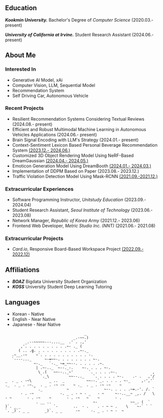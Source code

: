 ## Education
***Kookmin University.*** Bachelor's Degree of *Computer Science* (2020.03.- present)

***University of California at Irvine.*** Student Research Assistant (2024.06.- present) 

## About Me
### Interested In
- Generative AI Model, xAi
- Computer Vision, LLM, Sequential Model
- Recommendation System
- Self Driving Car, Autonomous Vehicle

### Recent Projects
- Resilient Recommendation Systems Considering Textual Reviews (2024.08.- present)
- Efficient and Robust Multimodal Machine Learning in Autonomous Vehicles Applications (2024.06.- present)
- Brain Signal Encoding with LLM's Strategy (2024.01.- present)
- Context-Sentiment Lexicon Based Personal Beverage Recommendation System [(2023.12.- 2024.06.)](https://github.com/D-LINK-alpha)
- Customized 3D Object Rendering Model Using NeRF-Based DreamGaussian [(2024.04.- 2024.05.)](https://github.com/kmuhan/22_MiniProject_3Dblahblah)
- Emoticon Generation Model Using DreamBooth [(2024.01.- 2024.03.)](https://github.com/kmuhan/22_MiniProject_EmoticonGenerator)
- Implementation of DDPM Based on Paper (2023.08.- 2023.12.)
- Traffic Violation Detection Model Using Mask-RCNN [(2021.09.-2021.12.)](https://github.com/kmuhan/kmuhan-2021tvaihackathon)

### Extracurricular Experiences
- Software Programming Instructor, _Unitstudy Education_ (2023.09.- 2024.04)
- Student Research Assistant, _Seoul Institute of Technology_ (2023.06.- 2023.08)
- Network Manager, _Republic of Korea Army_ (2021.12.- 2023.06)
- Frontend Web Developer, _Metric Studio Inc. (NNT)_ (2021.06.- 2021.08)
  
### Extracurricular Projects
- _Card.io_, Responsive Board-Based Workspace Project [(2022.09.- 2022.12)](https://github.com/cardotio)

## Affiliations
- ***BOAZ*** Bigdata University Student Organization
- ***KOSS*** University Student Deep Learning Tutoring

## Languages
- Korean - Native
- English - Near Native
- Japanese - Near Native
```
                                    _
                               _.-~~.)
         _.--~~~~~---....__  .' . .,'
       ,'. . . . . . . . . .~- ._ (
      ( .. .g. . . . . . . . . . .~-._
   .~__.-~    ~`. . . . . . . . . . . -.
   `----..._      ~-=~~-. . . . . . . . ~-.
             ~-._   `-._ ~=_~~--. . . . . .~.
              | .~-.._  ~--._-.    ~-. . . . ~-.
               \ .(   ~~--.._~'       `. . . . .~-.                ,
                `._\         ~~--.._    `. . . . . ~-.    .- .   ,'/
_  . _ . -~\        _ ..  _          ~~--.`_. . . . . ~-_     ,-','`  ._  . _ . -~._  . _ . -~ -~    ~ ._  . _ . -~ -~    ~ 
             ` ._           ~                ~--. . . . .~=.-'. /. `
       - . -~            -. _ . - ~ - _   - ~     ~--..__~ _,. /   \  - ~       - . -~    ~       - . -~   ~    ~       - . 
              . __ ..                   ~-               ~~_. (  `
)`. _ _               `-       ..  - .    . - ~ ~ .    \    ~-` ` `  `. _)`. _ _       _)`. _ _      -~     -. _ . - ~ -  ~ 
```
